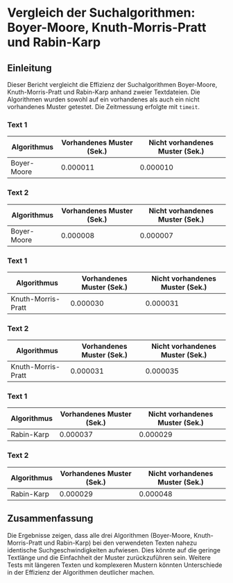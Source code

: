 # Vergleich der Suchalgorithmen: Boyer-Moore, Knuth-Morris-Pratt und Rabin-Karp

## Einleitung
Dieser Bericht vergleicht die Effizienz der Suchalgorithmen Boyer-Moore, Knuth-Morris-Pratt und Rabin-Karp anhand zweier Textdateien. Die Algorithmen wurden sowohl auf ein vorhandenes als auch ein nicht vorhandenes Muster getestet. Die Zeitmessung erfolgte mit `timeit`.

### Text 1

| Algorithmus | Vorhandenes Muster (Sek.) | Nicht vorhandenes Muster (Sek.) |
|-------------|---------------------------|----------------------------------|
| Boyer-Moore      | 0.000011                  | 0.000010                         |

### Text 2

| Algorithmus | Vorhandenes Muster (Sek.) | Nicht vorhandenes Muster (Sek.) |
|-------------|---------------------------|----------------------------------|
| Boyer-Moore      | 0.000008                  | 0.000007                         |

### Text 1

| Algorithmus | Vorhandenes Muster (Sek.) | Nicht vorhandenes Muster (Sek.) |
|-------------|---------------------------|----------------------------------|
| Knuth-Morris-Pratt      | 0.000030                  | 0.000031                         |

### Text 2

| Algorithmus | Vorhandenes Muster (Sek.) | Nicht vorhandenes Muster (Sek.) |
|-------------|---------------------------|----------------------------------|
| Knuth-Morris-Pratt      | 0.000031                  | 0.000035                         |

### Text 1

| Algorithmus | Vorhandenes Muster (Sek.) | Nicht vorhandenes Muster (Sek.) |
|-------------|---------------------------|----------------------------------|
| Rabin-Karp      | 0.000037                  | 0.000029                         |

### Text 2

| Algorithmus | Vorhandenes Muster (Sek.) | Nicht vorhandenes Muster (Sek.) |
|-------------|---------------------------|----------------------------------|
| Rabin-Karp      | 0.000029                  | 0.000048                         |

## Zusammenfassung
Die Ergebnisse zeigen, dass alle drei Algorithmen (Boyer-Moore, Knuth-Morris-Pratt und Rabin-Karp) bei den verwendeten Texten nahezu identische Suchgeschwindigkeiten aufwiesen. Dies könnte auf die geringe Textlänge und die Einfachheit der Muster zurückzuführen sein. Weitere Tests mit längeren Texten und komplexeren Mustern könnten Unterschiede in der Effizienz der Algorithmen deutlicher machen.
